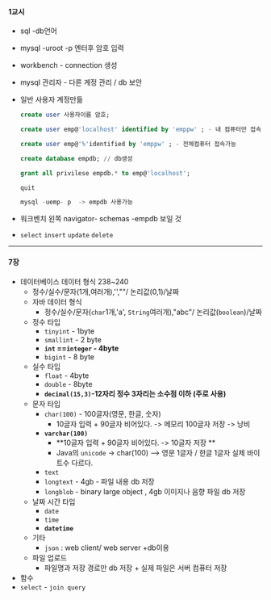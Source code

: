 #### 1교시

- sql -db언어 
- mysql -uroot -p 엔터후 암호 입력

- workbench - connection 생성

- mysql 관리자 - 다른 계정 관리 / db 보안

- 일반 사용자 계정만듦

  ```sql
  create user 사용자이름 암호;
  
  create user emp@'localhost' identified by 'emppw' ; - 내 컴퓨터만 접속 가능
  
  create user emp@'%'identified by 'emppw' ; - 전체컴퓨터 접속가능
  
  create database empdb; // db생성
  
  grant all privilese empdb.* to emp@'localhost';
  
  quit
  
  mysql -uemp- p  -> empdb 사용가능
  ```

- 워크벤치 왼쪽 navigator- schemas -empdb 보일 것
- `select` `insert` `update` `delete`

---

#### 7장

- 데이터베이스 데이터 형식 238~240
  - 정수/실수/문자(1개,여러개),'',""/ 논리값(0,1)/날짜
  - 자바 데이터 형식
    - 정수/실수/문자(`char`1개,'a', `String`여러개),"abc"/ 논리값(`boolean`)/날짜
  - 정수 타입 
    - `tinyint` - 1byte
    - `smallint` - 2 byte
    - **`int` ==`integer` - 4byte**
    - `bigint` - 8 byte
  - 실수 타입
    - `float` - 4byte
    - `double` - 8byte
    - **`decimal(15,3)`-12자리 정수 3자리는 소수점 이하 (주로 사용)**
  - 문자 타입
    - `char(100)` - 100글자(영문, 한글, 숫자)
      - 10글자 입력 + 90글자 비어있다. -> 메모리 100글자 저장 -> 낭비
    - **`varchar(100)`**
      - **10글자 입력 + 90글자 비어있다. -> 10글자 저장 **
      - Java의 `unicode` -> char(100) --> 영문 1글자 / 한글 1글자 실제 바이트수 다르다. 
    - `text`
    - `longtext` - 4gb - 파일 내용 db 저장
    - `longblob` - binary large object , 4gb 이미지나 음향 파일 db 저장
  - 날짜 시간 타입
    - `date`
    - `time`
    - **`datetime`**
  - 기타
    - `json` : web client/ web server +db이용
  - 파일 업로드
    - 파일명과 저장 경로만 db 저장 + 실제 파일은 서버 컴퓨터 저장
- 함수
- `select` - `join query`